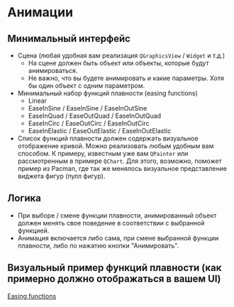 # Анимации
## Минимальный интерфейс	
- Сцена (любая удобная вам реализация `QGraphicsView` / `Widget` и т.д.)
  - На сцене должен быть объект или объекты, которые будут анимироваться.
  - Не важно, что вы будете анимировать и какие параметры. Хотя бы один объект с одним параметром.
- Минимальный набор функций плавности (easing functions)
    - Linear
    - EaseInSine / EaseInSine / EaseInOutSine
    - EaseInQuad / EaseOutQuad / EaseInOutQuad
    - EaseInCirc / EaseOutCirc / EaseInOutCirc
    - EaseInElastic / EaseOutElastic / EaseInOutElastic
- Список функций плавности должен содержать визуальное отображение кривой. Можно реализовать любым удобным вам способом. К примеру, известным уже вам `QPainter` или рассмотренным в примере `QChart`. Для этого, возможно, поможет пример из Pacman, где  так же менялось визуальное представление виджета фигур (пулл фигур).
## Логика
- При выборе / смене функции плавности, анимированный объект должен менять свое поведение в соответствии с выбранной функцией.
- Анимация включается либо сама, при смене выбранной функции плавности, либо по нажатию кнопки "Анимировать".
## Визуальный пример функций плавности (как примерно должно отображаться в вашем UI)
[Easing functions](https://easings.net/ru)
